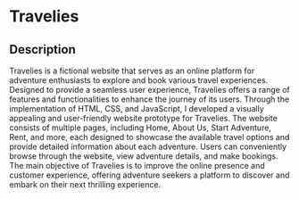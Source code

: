 # Travelies

## Description

Travelies is a fictional website that serves as an online platform for adventure enthusiasts to explore and book various travel experiences. Designed to provide a seamless user experience, Travelies offers a range of features and functionalities to enhance the journey of its users. Through the implementation of HTML, CSS, and JavaScript, I developed a visually appealing and user-friendly website prototype for Travelies. The website consists of multiple pages, including Home, About Us, Start Adventure, Rent, and more, each designed to showcase the available travel options and provide detailed information about each adventure. Users can conveniently browse through the website, view adventure details, and make bookings. The main objective of Travelies is to improve the online presence and customer experience, offering adventure seekers a platform to discover and embark on their next thrilling experience.
